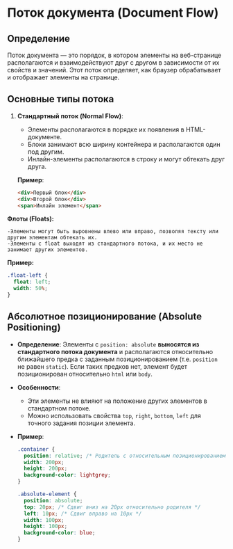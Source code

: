# Поток документа (Document Flow)

## Определение

Поток документа — это порядок, в котором элементы на веб-странице располагаются и взаимодействуют друг с другом в зависимости от их свойств и значений. Этот поток определяет, как браузер обрабатывает и отображает элементы на странице.

## Основные типы потока

1. **Стандартный поток (Normal Flow)**:

   - Элементы располагаются в порядке их появления в HTML-документе.
   - Блоки занимают всю ширину контейнера и располагаются один под другим.
   - Инлайн-элементы располагаются в строку и могут обтекать друг друга.

   **Пример**:

   ```html
   <div>Первый блок</div>
   <div>Второй блок</div>
   <span>Инлайн элемент</span>
   ```

**Флоты (Floats):**

    -Элементы могут быть выровнены влево или вправо, позволяя тексту или другим элементам обтекать их.
    -Элементы с float выходят из стандартного потока, и их место не занимает других элементов.

**Пример:**

```css
.float-left {
  float: left;
  width: 50%;
}
```

## Абсолютное позиционирование (Absolute Positioning)

- **Определение**:
  Элементы с `position: absolute` **выносятся из стандартного потока документа** и располагаются относительно ближайшего предка с заданным позиционированием (т.е. `position` не равен `static`). Если таких предков нет, элемент будет позиционирован относительно `html` или `body`.

- **Особенности**:

  - Эти элементы не влияют на положение других элементов в стандартном потоке.
  - Можно использовать свойства `top`, `right`, `bottom`, `left` для точного задания позиции элемента.

- **Пример**:

  ```css
  .container {
    position: relative; /* Родитель с относительным позиционированием */
    width: 200px;
    height: 200px;
    background-color: lightgrey;
  }

  .absolute-element {
    position: absolute;
    top: 20px; /* Сдвиг вниз на 20px относительно родителя */
    left: 10px; /* Сдвиг вправо на 10px */
    width: 100px;
    height: 100px;
    background-color: blue;
  }
  ```
